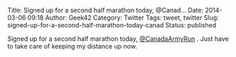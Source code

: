Title: Signed up for a second half marathon today, @Canad...
Date: 2014-03-06 09:18
Author: Geek42
Category: Twitter
Tags: tweet, twitter
Slug: signed-up-for-a-second-half-marathon-today-canad
Status: published

Signed up for a second half marathon today,
[@CanadaArmyRun](http://twitter.com/CanadaArmyRun) . Just have to take
care of keeping my distance up now.
